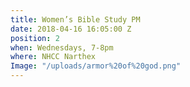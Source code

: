 ```yaml
---
title: Women’s Bible Study PM
date: 2018-04-16 16:05:00 Z
position: 2
when: Wednesdays, 7-8pm
where: NHCC Narthex
Image: "/uploads/armor%20of%20god.png"
---
```


